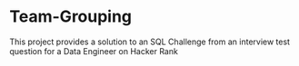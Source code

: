 # Team-Grouping
This project provides a solution to an SQL Challenge from an interview test question for a Data Engineer on Hacker Rank
